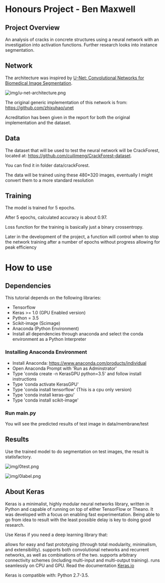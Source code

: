 # Honours Project - Ben Maxwell
## Project Overview
An analysis of cracks in concrete structures using a neural network with an investigation into activation functions.
Further research looks into instance segmentation.

## Network

The architecture was inspired by [U-Net: Convolutional Networks for Biomedical Image Segmentation](http://lmb.informatik.uni-freiburg.de/people/ronneber/u-net/).

![img/u-net-architecture.png](img/u-net-architecture.png)

The original generic implementation of this network is from: https://github.com/zhixuhao/unet

Acreditation has been given in the report for both the original implementation and the dataset.

## Data

The dataset that will be used to test the neural network will be CrackForest, located at: https://github.com/cuilimeng/CrackForest-dataset.

You can find it in folder data/crackForest.

The data will be trained using these 480*320 images, eventually I might convert them to a more standard resolution


## Training

The model is trained for 5 epochs.

After 5 epochs, calculated accuracy is about 0.97.

Loss function for the training is basically just a binary crossentropy.

Later in the development of the project, a function will control when to stop the network training after a number of epochs without progress allowing for peak efficiency

# How to use

## Dependencies

This tutorial depends on the following libraries:

* Tensorflow
* Keras >= 1.0 (GPU Enabled version)
* Python = 3.5
* Scikit-image (Scimage)
* Anaconda (Python Environment)
* Install all dependencies through anaconda and select the conda environment as a Python Interpreter

### Installing Anaconda Environment
* Install Anaconda: https://www.anaconda.com/products/individual
* Open Anaconda Prompt with 'Run as Adminstrator'
* Type 'conda create -n KerasGPU python=3.5' and follow install instructions
* Type 'conda activate KerasGPU'
* Type 'conda install tensorflow' (This is a cpu only version)
* Type 'conda install keras-gpu'
* Type 'conda install scikit-image'


### Run main.py

You will see the predicted results of test image in data/membrane/test


## Results

Use the trained model to do segmentation on test images, the result is statisfactory.

![img/0test.png](img/0test.png)

![img/0label.png](img/0label.png)


## About Keras

Keras is a minimalist, highly modular neural networks library, written in Python and capable of running on top of either TensorFlow or Theano. It was developed with a focus on enabling fast experimentation. Being able to go from idea to result with the least possible delay is key to doing good research.

Use Keras if you need a deep learning library that:

allows for easy and fast prototyping (through total modularity, minimalism, and extensibility).
supports both convolutional networks and recurrent networks, as well as combinations of the two.
supports arbitrary connectivity schemes (including multi-input and multi-output training).
runs seamlessly on CPU and GPU.
Read the documentation [Keras.io](http://keras.io/)

Keras is compatible with: Python 2.7-3.5.
